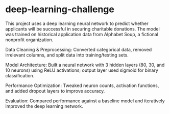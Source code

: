 # deep-learning-challenge

This project uses a deep learning neural network to predict whether applicants will be successful in securing charitable donations. The model was trained on historical application data from Alphabet Soup, a fictional nonprofit organization.

Data Cleaning & Preprocessing: Converted categorical data, removed irrelevant columns, and split data into training/testing sets.

Model Architecture: Built a neural network with 3 hidden layers (80, 30, and 10 neurons) using ReLU activations; output layer used sigmoid for binary classification.

Performance Optimization: Tweaked neuron counts, activation functions, and added dropout layers to improve accuracy.

Evaluation: Compared performance against a baseline model and iteratively improved the deep learning network.
